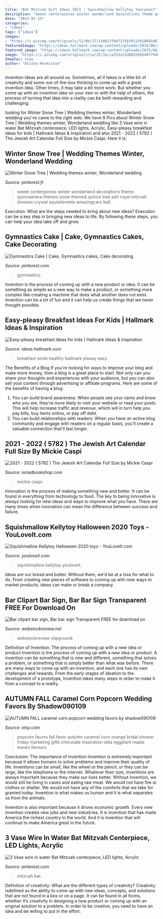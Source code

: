 ```yaml
---
title: "Bat Mitzvah Gift Ideas 2021 : Squishmallow Kellytoy Youloveit"
description: "Sweet centerpieces winter wonderland decorations theme quinceanera themes snow themed quince tree adri royal mitzvah dresses crystal xquisitevents amazingcars ball"
date: "2023-01-13"
categories:
- "ideas"
tags: ["ideas"]
images:
- "https://i.pinimg.com/originals/11/0b/17/110b17fb07175bf8133d18685d077f0f.jpg"
featuredImage: "https://ideas.hallmark.com/wp-content/uploads/2015/06/a-healthy-smile.jpg"
featured_image: "https://ideas.hallmark.com/wp-content/uploads/2015/06/a-healthy-smile.jpg"
image: "https://i.pinimg.com/originals/ca/25/3a/ca253a15dd03283640f794b896aaa7f6.jpg"
ShowToc: true
author: "Alisha Hermiston"
---
```



Invention ideas are all around us. Sometimes, all it takes is a little bit of creativity and some out-of-the-box thinking to come up with a great invention idea. Other times, it may take a bit more work. But whether you come up with an invention idea on your own or with the help of others, the process of turning that idea into a reality can be both rewarding and challenging.

	

		
looking for Winter Snow Tree | Wedding themes winter, Wonderland wedding you've came to the right web. We have 8 Pics about Winter Snow Tree | Wedding themes winter, Wonderland wedding like 3 Vase wire in water Bat Mitzvah centerpiece, LED lights, Acrylic, Easy-pleasy breakfast ideas for kids | Hallmark Ideas &amp; Inspiration and also 2021 - 2022 ( 5782 ) The Jewish Art Calendar Full Size by Mickie Caspi. Here it is:
		
    
## Winter Snow Tree | Wedding Themes Winter, Wonderland Wedding

<img loading=lazy src="https://i.pinimg.com/originals/ca/25/3a/ca253a15dd03283640f794b896aaa7f6.jpg" onerror="this.onerror=null;this.src='https://tse2.mm.bing.net/th?id=OIP.Jqga4YrCX9q7a1GDGx5luAHaLR&amp;pid=15.1';" alt="Winter Snow Tree | Wedding themes winter, Wonderland wedding">

_Source: pinterest.fr_

>sweet centerpieces winter wonderland decorations theme quinceanera themes snow themed quince tree adri royal mitzvah dresses crystal xquisitevents amazingcars ball. 

	

Execution: What are the steps needed to bring about new ideas?
Execution can be a key step in bringing new ideas to life. By following these steps, you can help your idea take off and grow.

    
## Gymnastics Cake | Cake, Gymnastics Cakes, Cake Decorating

<img loading=lazy src="https://i.pinimg.com/originals/11/0b/17/110b17fb07175bf8133d18685d077f0f.jpg" onerror="this.onerror=null;this.src='https://tse1.mm.bing.net/th?id=OIP.Ei94l1Wz98TYkLsPD1xSgwHaJ0&amp;pid=15.1';" alt="Gymnastics Cake | Cake, Gymnastics cakes, Cake decorating">

_Source: pinterest.com_

>gymnastics. 

	

Invention is the process of coming up with a new product or idea. It can be something as simple as a new way to make a product, or something more complex like creating a machine that does what another does not exist. Invention can be a lot of fun and it can help us create things that we never thought possible.

    
## Easy-pleasy Breakfast Ideas For Kids | Hallmark Ideas &amp; Inspiration

<img loading=lazy src="https://ideas.hallmark.com/wp-content/uploads/2015/06/a-healthy-smile.jpg" onerror="this.onerror=null;this.src='https://tse2.mm.bing.net/th?id=OIP.mXZmgofjjUIKh329kJTDigHaEK&amp;pid=15.1';" alt="Easy-pleasy breakfast ideas for kids | Hallmark Ideas &amp; Inspiration">

_Source: ideas.hallmark.com_

>breakfast smile healthy hallmark pleasy easy. 

	

The Benefits of a Blog
If you're looking for ways to improve your blog and make more money, then a blog is a great place to start. Not only can you share your thoughts and experiences with your audience, but you can also sell your content through advertising or affiliate programs. Here are some of the benefits of having a blog: 
1) You can build brand awareness: When people see your name and know who you are, they're more likely to visit your website or read your posts. This will help increase traffic and revenue, which will in turn help you pay bills, buy items online, or pay off debt. 
2) You can build relationships with readers: When you have an active blog community and engage with readers on a regular basis, you'll create a valuable connection that'll last longer.

    
## 2021 - 2022 ( 5782 ) The Jewish Art Calendar Full Size By Mickie Caspi

<img loading=lazy src="http://www.israelbookshop.com/mm5/graphics/00000001/5/MC-JC2022.jpg" onerror="this.onerror=null;this.src='https://tse3.mm.bing.net/th?id=OIP.cJeFXoK9NDyGY3YfhHU84gHaHa&amp;pid=15.1';" alt="2021 - 2022 ( 5782 ) The Jewish Art Calendar Full Size by Mickie Caspi">

_Source: israelbookshop.com_

>mickie caspi. 

	

Innovation is the process of making something new and better. It can be found in everything from technology to food. The key to being innovative is always looking for new ideas and ways to improve what you have. There are many times when innovation can mean the difference between success and failure.

    
## Squishmallow Kellytoy Halloween 2020 Toys - YouLoveIt.com

<img loading=lazy src="http://www.youloveit.com/uploads/posts/2020-09/1599140626_youloveit_com_halloween_2020_squishmallow_toys03.jpg" onerror="this.onerror=null;this.src='https://tse2.mm.bing.net/th?id=OIP.tNpUV7cdWYsu-KGS4MZymgHaFR&amp;pid=15.1';" alt="Squishmallow Kellytoy Halloween 2020 toys - YouLoveIt.com">

_Source: youloveit.com_

>squishmallow kellytoy youloveit. 

	

Ideas are our bread and butter. Without them, we'd be at a loss for what to do. From creating new pieces of software to coming up with new ways to market products, ideas can make or break a company.

    
## Bar Clipart Bar Sign, Bar Bar Sign Transparent FREE For Download On

<img loading=lazy src="https://webstockreview.net/images/bar-clipart-bar-sign-5.jpg" onerror="this.onerror=null;this.src='https://tse1.mm.bing.net/th?id=OIP.lkaBHFiGmCoKxWaVUmOfHwHaMC&amp;pid=15.1';" alt="Bar clipart bar sign, Bar bar sign Transparent FREE for download on">

_Source: webstockreview.net_

>webstockreview clipground. 

	

Definition of Invention: The process of coming up with a new idea or product
Invention is the process of coming up with a new idea or product. A invention can be something that is new and different, something that solves a problem, or something that is simply better than what was before. There are many ways to come up with an invention, and each one has its own challenges and rewards. From the early stages of ideation to the development of a prototype, Invention takes many steps in order to make it from a concept to a reality.

    
## AUTUMN FALL Caramel Corn Popcorn Wedding Favors By Shadow090109

<img loading=lazy src="http://img1.etsystatic.com/000/0/5845484/il_fullxfull.173699801.jpg" onerror="this.onerror=null;this.src='https://tse2.mm.bing.net/th?id=OIP._znalQx60xXITya3J1e4mwHaFj&amp;pid=15.1';" alt="AUTUMN FALL caramel corn popcorn wedding favors by shadow090109">

_Source: etsy.com_

>popcorn favors fall favor autumn caramel corn orange bridal shower friday marketing gifts chocolate inspiration idea eggplant maple leaves favours. 

	

Conclusion: The importance of invention
Invention is extremely important because it allows humans to solve problems and improve their quality of life. Inventions can be small, like the wheel or the pencil, or they can be large, like the telephone or the internet. Whatever their size, inventions are always important because they make our lives better.
Without invention, we would still be living in caves and eating raw meat. We would not have fire or clothes or shelter. We would not have any of the comforts that we take for granted today. Invention is what makes us human and it is what separates us from the animals.

Invention is also important because it drives economic growth. Every new invention creates new jobs and new industries. It is invention that has made America the richest country in the world. And it is invention that will continue to make America great in the future.

    
## 3 Vase Wire In Water Bat Mitzvah Centerpiece, LED Lights, Acrylic

<img loading=lazy src="https://i.pinimg.com/736x/fb/89/f2/fb89f2e95b8e9bacfbcca10d34186317--centerpieces.jpg" onerror="this.onerror=null;this.src='https://tse2.mm.bing.net/th?id=OIP.wdArIP5dIoZcOQl06o7QSwHaJ3&amp;pid=15.1';" alt="3 Vase wire in water Bat Mitzvah centerpiece, LED lights, Acrylic">

_Source: pinterest.com_

>mitzvah bat. 

	

Definition of creativity: What are the different types of creativity?
Creativity isdefined as the ability to come up with new ideas, concepts, and solutions that are not found in a box or on a page. It can be found in all forms, whether it’s creativity in designing a new product or coming up with an original solution to a problem. In order to be creative, you need to have an idea and be willing to put in the effort.

